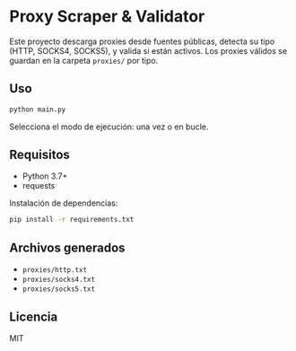 # Proxy Scraper & Validator

Este proyecto descarga proxies desde fuentes públicas, detecta su tipo (HTTP, SOCKS4, SOCKS5), y valida si están activos. Los proxies válidos se guardan en la carpeta `proxies/` por tipo.

## Uso

```bash
python main.py
```

Selecciona el modo de ejecución: una vez o en bucle.

## Requisitos

- Python 3.7+
- requests

Instalación de dependencias:

```bash
pip install -r requirements.txt
```

## Archivos generados

- `proxies/http.txt`
- `proxies/socks4.txt`
- `proxies/socks5.txt`

## Licencia

MIT
